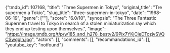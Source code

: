 {"tmdb_id": 107168, "title": "Three Supermen in Tokyo", "original_title": "Tre supermen a Tokio", "slug_title": "three-supermen-in-tokyo", "date": "1968-06-19", "genre": [""], "score": "6.0/10", "synopsis": "The Three Fantastic Supermen travel to Tokyo in search of a stolen miniaturization ray which they end up testing upon themselves.", "image": "https://image.tmdb.org/t/p/w185_and_h278_bestv2/9Pix7YKjCleDTozjvSVQCSwgglh.jpg", "actors": [], "comments": [], "recommandations_id": [], "youtube_key": "notfound"}